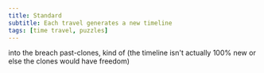 ```yaml
---
title: Standard
subtitle: Each travel generates a new timeline
tags: [time travel, puzzles]
---
```


into the breach
past-clones, kind of (the timeline isn't actually 100% new or else the clones would have freedom)